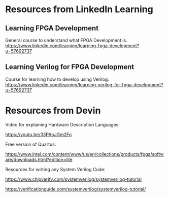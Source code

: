 <!--

TOGGLE PREVIEW IN VISUAL STUDIO CODE:
    Ctrl + Shift + V

This space is designated for Markdown resources:
    - General Markdown Documentation: https://markdown-guide.readthedocs.io/en/latest/index.html

    - Markdown in Visual Studio Code Documentation: https://code.visualstudio.com/docs/languages/markdown

-->

[Comment]: <> (Inline Comment)
[//]: <> (This is also a comment)
[//]: # (This is also a comment)
<!--
    This is a multiline comment
-->

# Resources from LinkedIn Learning
## Learning FPGA Development
General course to understand what FPGA Development is.
https://www.linkedin.com/learning/learning-fpga-development?u=57692737

## Learning Verilog for FPGA Development
Course for learning how to develop using Verilog.
https://www.linkedin.com/learning/learning-verilog-for-fpga-development?u=57692737

# Resources from Devin

Video for explaining Hardware Description Languages:

https://youtu.be/33PAoJGm2Fo


Free version of Quartus:

https://www.intel.com/content/www/us/en/collections/products/fpga/software/downloads.html?edition=lite


Resources for writing any System Verilog Code:

https://www.chipverify.com/systemverilog/systemverilog-tutorial

https://verificationguide.com/systemverilog/systemverilog-tutorial/
